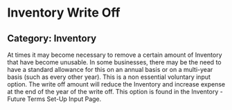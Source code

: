 # Inventory Write Off
## Category: Inventory
At times it may become necessary to remove a certain amount of Inventory that have become unusable.
In some businesses, there may be the need to have a standard allowance for this on an annual basis or on a multi-year basis (such as every other year). This is a non essential voluntary input option.
The write off amount will reduce the Inventory and increase expense at the end of the year of the write off.
This option is found in the Inventory  - Future Terms Set-Up  Input Page.

